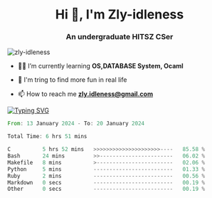 <h1 align="center">Hi 👋, I'm Zly-idleness</h1>

<h3 align="center">An undergraduate HITSZ CSer</h3>

<p align="left"> <img src="https://komarev.com/ghpvc/?username=zly-idleness&label=Profile%20views&color=0e75b6&style=flat" alt="zly-idleness" /> </p>


- 👨‍💻 I’m currently learning **OS,DATABASE System, Ocaml**

- 🌱 I'm tring to find more fun in real life

- 📫 How to reach me **zly.idleness@gmail.com**



[![Typing SVG](https://readme-typing-svg.herokuapp.com?font=Fira+Code&pause=1000&width=435&lines=I+Maybe+Slow)](https://git.io/typing-svg)


<!--START_SECTION:waka-->

```rust
From: 13 January 2024 - To: 20 January 2024

Total Time: 6 hrs 51 mins

C          5 hrs 52 mins   >>>>>>>>>>>>>>>>>>>>>----   85.58 %
Bash       24 mins         >>-----------------------   06.02 %
Makefile   8 mins          >------------------------   02.06 %
Python     5 mins          -------------------------   01.33 %
Ruby       2 mins          -------------------------   00.56 %
Markdown   0 secs          -------------------------   00.19 %
Other      0 secs          -------------------------   00.19 %
```

<!--END_SECTION:waka-->


